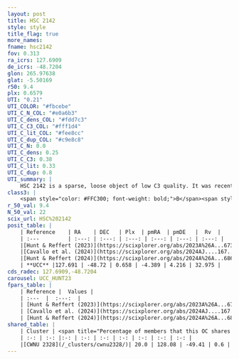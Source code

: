 ```yaml
---
layout: post
title: HSC 2142
style: style
title_flag: true
more_names: 
fname: hsc2142
fov: 0.313
ra_icrs: 127.6909
de_icrs: -48.7204
glon: 265.97638
glat: -5.50169
r50: 9.4
plx: 0.6579
UTI: "0.21"
UTI_COLOR: "#fbcebe"
UTI_C_N_COL: "#e0a6b3"
UTI_C_dens_COL: "#fdd7c3"
UTI_C_C3_COL: "#fff1d4"
UTI_C_lit_COL: "#fee8cc"
UTI_C_dup_COL: "#c9e8c8"
UTI_C_N: 0.0
UTI_C_dens: 0.25
UTI_C_C3: 0.38
UTI_C_lit: 0.33
UTI_C_dup: 0.8
UTI_summary: |
    HSC 2142 is a sparse, loose object of low C3 quality. It was recently reported in the literature.<br><br>This is very likely a unique object, which shares a small percentage of members with at least one previously reported entry.<br><br><span style="color: #99180f; font-weight: bold;">Warning: </span>contains less than 25 stars with <i>P>0.5</i> estimated.
class3: |
    <span style="color: #FFC300; font-weight: bold;">B</span><span style="color: red; font-weight: bold;">C</span>
r_50_val: 9.4
N_50_val: 22
scix_url: HSC%202142
posit_table: |
    | Reference    | RA    | DEC   | Plx  | pmRA  | pmDE   |  Rv  |
    | :---         | :---: | :---: | :---: | :---: | :---: | :---: |
    |[Hunt & Reffert (2023)](https://scixplorer.org/abs/2023A%26A...673A.114H) | 127.691 | -48.717 | 0.639 | -4.379 | 4.256 | 32.838 |
    |[Cavallo et al. (2024)](https://scixplorer.org/abs/2024AJ....167...12C) | 127.692 | -48.686 | 0.647 | -- | -- | -- |
    |[Hunt & Reffert (2024)](https://scixplorer.org/abs/2024A%26A...686A..42H) | 127.691 | -48.717 | 0.639 | -4.379 | 4.256 | 32.838 |
    | **UCC** |127.691 | -48.72 | 0.658 | -4.389 | 4.216 | 32.975 | 
cds_radec: 127.6909,-48.7204
carousel: UCC_HUNT23
fpars_table: |
    | Reference |  Values |
    | :---  |  :---:  |
    | [Hunt & Reffert (2023)](https://scixplorer.org/abs/2023A%26A...673A.114H) | `AV50=0.725, diffAV50=0.578, MOD50=10.767, logAge50=8.324` |
    | [Cavallo et al. (2024)](https://scixplorer.org/abs/2024AJ....167...12C) | `AV50=1.17, dMod50=10.95, logAge50=7.83, [Fe/H]50=-0.11` |
    | [Hunt & Reffert (2024)](https://scixplorer.org/abs/2024A%26A...686A..42H) | `MassJ=67.9199` |
shared_table: |
    | Cluster | <span title="Percentage of members that this OC shares with the ones listed">%</span>   | RA   | DEC   | Plx   | pmRA  | pmDE  | Rv | UTI |
    | :-: | :-: |:-: | :-: | :-: | :-: | :-: | :-: | :-: |
    |[CWNU 2328](/_clusters/cwnu2328/)| 20.0 | 128.08 | -49.41 | 0.6 | -4.34 | 4.15 | -- |0.21 |
---
```

